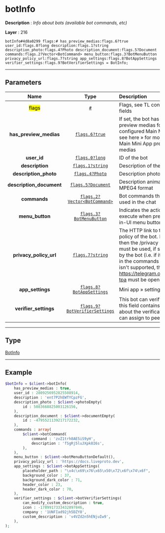 # botInfo

**Description** : *Info about bots \(available bot commands, etc\)*

**Layer** : 216

```tl
botInfo#4d8a0299 flags:# has_preview_medias:flags.6?true user_id:flags.0?long description:flags.1?string description_photo:flags.4?Photo description_document:flags.5?Document commands:flags.2?Vector<BotCommand> menu_button:flags.3?BotMenuButton privacy_policy_url:flags.7?string app_settings:flags.8?BotAppSettings verifier_settings:flags.9?BotVerifierSettings = BotInfo;
```

---

## Parameters

| Name | Type | Description |
| :---: | :---: | :--- |
| <mark>flags</mark> | [`#`](type/#) | Flags, see TL conditional fields |
| **has_preview_medias** | [`flags.6?true`](type/true) | If set, the bot has some preview medias for the configured Main Mini App, see here » for more info on Main Mini App preview medias |
| **user_id** | [`flags.0?long`](type/long) | ID of the bot |
| **description** | [`flags.1?string`](type/string) | Description of the bot |
| **description_photo** | [`flags.4?Photo`](type/Photo) | Description photo |
| **description_document** | [`flags.5?Document`](type/Document) | Description animation in MPEG4 format |
| **commands** | [`flags.2?Vector<BotCommand>`](type/BotCommand) | Bot commands that can be used in the chat |
| **menu_button** | [`flags.3?BotMenuButton`](type/BotMenuButton) | Indicates the action to execute when pressing the in-UI menu button for bots |
| **privacy_policy_url** | [`flags.7?string`](type/string) | The HTTP link to the privacy policy of the bot. If not set, then the /privacy command must be used, if supported by the bot (i.e. if it's present in the commands vector). If it isn't supported, then https://telegram.org/privacy-tpa must be opened, instead |
| **app_settings** | [`flags.8?BotAppSettings`](type/BotAppSettings) | Mini app » settings |
| **verifier_settings** | [`flags.9?BotVerifierSettings`](type/BotVerifierSettings) | This bot can verify peers: this field contains more info about the verification the bot can assign to peers |

---

## Type

[BotInfo](type/BotInfo)

---

## Example

```php
$botInfo = $client->botInfo(
	has_preview_medias : true,
	user_id : 2809256952825508914,
	description : 'ent7P2hEWTYCpzFG',
	description_photo : $client->photoEmpty(
		id : 5083668825003126156,
	),
	description_document : $client->documentEmpty(
		id : -4795521139217172232,
	),
	commands : array(
		$client->botCommand(
			command : 'zvZ1trh8AE5iS9yH',
			description : 'fSgRj5luJXpk8I6s',
		),
	),
	menu_button : $client->botMenuButtonDefault(),
	privacy_policy_url : 'https://docs.liveproto.dev',
	app_settings : $client->botAppSettings(
		placeholder_path : "\x4c\x69\x76\x65\x50\x72\x6f\x74\x6f",
		background_color : 37,
		background_dark_color : 71,
		header_color : 23,
		header_dark_color : 70,
	),
	verifier_settings : $client->botVerifierSettings(
		can_modify_custom_description : true,
		icon : -1789917333432897846,
		company : '1UNFIad92jh5DZY8',
		custom_description : 'v4VZd2n5hENjuIw9',
	),
);
```